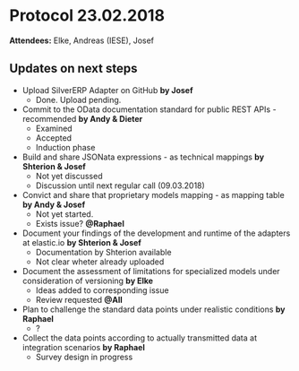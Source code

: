 # Protocol 23.02.2018

**Attendees:** Elke, Andreas (IESE), Josef

## Updates on next steps
* Upload SilverERP Adapter on GitHub **by Josef**
	* Done. Upload pending.
* Commit to the OData documentation standard for public REST APIs - recommended **by Andy & Dieter**
	* Examined
	* Accepted
	* Induction phase
* Build and share JSONata expressions - as technical mappings **by Shterion & Josef**
	* Not yet discussed
	* Discussion until next regular call (09.03.2018)
* Convict and share that proprietary models mapping - as mapping table **by Andy & Josef**
	* Not yet started.
	* Exists issue? **@Raphael**
* Document your findings of the development and runtime of the adapters at elastic.io **by Shterion & Josef**
	* Documentation by Shterion available
	* Not clear wheter already uploaded
* Document the assessment of limitations for specialized models under consideration of versioning **by Elke**
	* Ideas added to corresponding issue
	* Review requested **@All**
* Plan to challenge the standard data points under realistic conditions **by Raphael**
	* ?
* Collect the data points according to actually transmitted data at integration scenarios **by Raphael**
	* Survey design in progress
